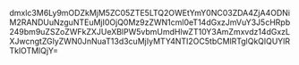 dmxlc3M6Ly9mODZkMjM5ZC05ZTE5LTQ2OWEtYmY0NC03ZDA4ZjA4ODNiM2RANDUuNzguNTEuMjI0OjQ0Mz9zZWN1cml0eT14dGxzJmVuY3J5cHRpb249bm9uZSZoZWFkZXJUeXBlPW5vbmUmdHlwZT10Y3AmZmxvdz14dGxzLXJwcngtZGlyZWN0JnNuaT13d3cuMjIyMTY4NTI2OC5tbCMlRTglQkQlQUYlRTklOTMlQjY=
